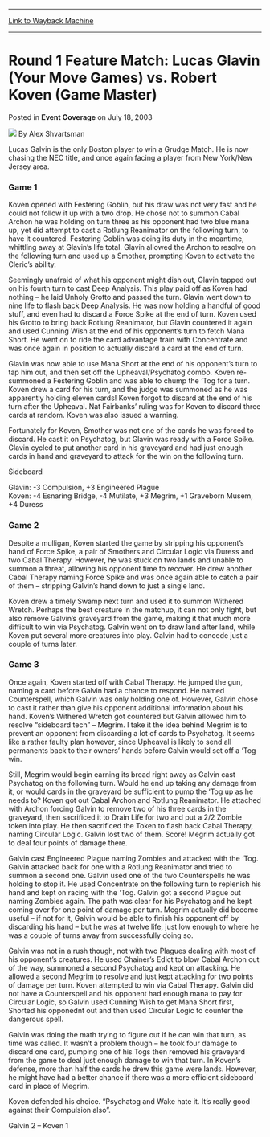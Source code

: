 
---
[Link to Wayback Machine](https://web.archive.org/web/20220124105623/https://magic.wizards.com/en/articles/archive/event-coverage/round-1-feature-match-lucas-glavin-your-move-games-vs-robert-koven)

[_metadata_:author]:- "Alex Shvartsman"
[_metadata_:description]:- "Lucas Galvin is the only Boston player to win a Grudge Match. He is now chasing the NEC title, and once again facing a player from New York/New Jersey area. Game 1Koven opened with Festering Goblin, but his draw was not very fast and he could not follow it up with a two drop. He chose not to summon Cabal Archon he was holding on turn three as his opponent had two blue mana up,"
[_metadata_:generator]:- "Drupal 7 (http://drupal.org)"
[_metadata_:node]:- "795281"
[_metadata_:publish_date]:- "2003-07-18"
[_metadata_:source]:- "div-main-content"
[_metadata_:title]:- "Round 1 Feature Match: Lucas Glavin (Your Move Games) vs. Robert Koven (Game Master)"
[_metadata_:wayback_capture_timestamp]:- "2022-01-24 10:56:23"
[_metadata_:wayback_raw_url]:- "https://web.archive.org/web/20220124105623id_/https://magic.wizards.com/en/articles/archive/event-coverage/round-1-feature-match-lucas-glavin-your-move-games-vs-robert-koven"
[_metadata_:wayback_url]:- "https://magic.wizards.com/en/articles/archive/event-coverage/round-1-feature-match-lucas-glavin-your-move-games-vs-robert-koven"
---


Round 1 Feature Match: Lucas Glavin (Your Move Games) vs. Robert Koven (Game Master)
====================================================================================



 Posted in **Event Coverage**
 on July 18, 2003 






![](https://media.magic.wizards.com/styles/auth_small/public/images/person/authorpic_alexshvartsman.jpg)
By Alex Shvartsman











Lucas Galvin is the only Boston player to win a Grudge Match. He is now chasing the NEC title, and once again facing a player from New York/New Jersey area. 

### Game 1

Koven opened with Festering Goblin, but his draw was not very fast and he could not follow it up with a two drop. He chose not to summon Cabal Archon he was holding on turn three as his opponent had two blue mana up, yet did attempt to cast a Rotlung Reanimator on the following turn, to have it countered. Festering Goblin was doing its duty in the meantime, whittling away at Glavin’s life total. Glavin allowed the Archon to resolve on the following turn and used up a Smother, prompting Koven to activate the Cleric’s ability.

Seemingly unafraid of what his opponent might dish out, Glavin tapped out on his fourth turn to cast Deep Analysis. This play paid off as Koven had nothing – he laid Unholy Grotto and passed the turn. Glavin went down to nine life to flash back Deep Analysis. He was now holding a handful of good stuff, and even had to discard a Force Spike at the end of turn. Koven used his Grotto to bring back Rotlung Reanimator, but Glavin countered it again and used Cunning Wish at the end of his opponent’s turn to fetch Mana Short. He went on to ride the card advantage train with Concentrate and was once again in position to actually discard a card at the end of turn.

Glavin was now able to use Mana Short at the end of his opponent’s turn to tap him out, and then set off the Upheaval/Psychatog combo. Koven re-summoned a Festering Goblin and was able to chump the ‘Tog for a turn. Koven drew a card for his turn, and the judge was summoned as he was apparently holding eleven cards! Koven forgot to discard at the end of his turn after the Upheaval. Nat Fairbanks’ ruling was for Koven to discard three cards at random. Koven was also issued a warning. 

Fortunately for Koven, Smother was not one of the cards he was forced to discard. He cast it on Psychatog, but Glavin was ready with a Force Spike. Glavin cycled to put another card in his graveyard and had just enough cards in hand and graveyard to attack for the win on the following turn.

Sideboard

Glavin: -3 Compulsion, +3 Engineered Plague  
 Koven: -4 Esnaring Bridge, -4 Mutilate, +3 Megrim, +1 Graveborn Musem, +4 Duress

### Game 2

Despite a mulligan, Koven started the game by stripping his opponent’s hand of Force Spike, a pair of Smothers and Circular Logic via Duress and two Cabal Therapy. However, he was stuck on two lands and unable to summon a threat, allowing his opponent time to recover. He drew another Cabal Therapy naming Force Spike and was once again able to catch a pair of them – stripping Galvin’s hand down to just a single land. 

Koven drew a timely Swamp next turn and used it to summon Withered Wretch. Perhaps the best creature in the matchup, it can not only fight, but also remove Galvin’s graveyard from the game, making it that much more difficult to win via Psychatog. Galvin went on to draw land after land, while Koven put several more creatures into play. Galvin had to concede just a couple of turns later.

### Game 3

Once again, Koven started off with Cabal Therapy. He jumped the gun, naming a card before Galvin had a chance to respond. He named Counterspell, which Galvin was only holding one of. However, Galvin chose to cast it rather than give his opponent additional information about his hand. Koven’s Withered Wretch got countered but Galvin allowed him to resolve “sideboard tech” – Megrim. I take it the idea behind Megrim is to prevent an opponent from discarding a lot of cards to Psychatog. It seems like a rather faulty plan however, since Upheaval is likely to send all permanents back to their owners’ hands before Galvin would set off a ‘Tog win.

Still, Megrim would begin earning its bread right away as Galvin cast Psychatog on the following turn. Would he end up taking any damage from it, or would cards in the graveyard be sufficient to pump the ‘Tog up as he needs to? Koven got out Cabal Archon and Rotlung Reanimator. He attached with Archon forcing Galvin to remove two of his three cards in the graveyard, then sacrificed it to Drain Life for two and put a 2/2 Zombie token into play. He then sacrificed the Token to flash back Cabal Therapy, naming Circular Logic. Galvin lost two of them. Score! Megrim actually got to deal four points of damage there.  
  
 Galvin cast Engineered Plague naming Zombies and attacked with the ‘Tog. Galvin attacked back for one with a Rotlung Reanimator and tried to summon a second one. Galvin used one of the two Counterspells he was holding to stop it. He used Concentrate on the following turn to replenish his hand and kept on racing with the ‘Tog. Galvin got a second Plague out naming Zombies again. The path was clear for his Psychatog and he kept coming over for one point of damage per turn. Megrim actually did become useful – if not for it, Galvin would be able to finish his opponent off by discarding his hand – but he was at twelve life, just low enough to where he was a couple of turns away from successfully doing so. 

Galvin was not in a rush though, not with two Plagues dealing with most of his opponent’s creatures. He used Chainer’s Edict to blow Cabal Archon out of the way, summoned a second Psychatog and kept on attacking. He allowed a second Megrim to resolve and just kept attacking for two points of damage per turn. Koven attempted to win via Cabal Therapy. Galvin did not have a Counterspell and his opponent had enough mana to pay for Circular Logic, so Galvin used Cunning Wish to get Mana Short first, Shorted his opponednt out and then used Circular Logic to counter the dangerous spell. 

Galvin was doing the math trying to figure out if he can win that turn, as time was called. It wasn’t a problem though – he took four damage to discard one card, pumping one of his Togs then removed his graveyard from the game to deal just enough damage to win that turn. In Koven’s defense, more than half the cards he drew this game were lands. However, he might have had a better chance if there was a more efficient sideboard card in place of Megrim. 

Koven defended his choice. “Psychatog and Wake hate it. It’s really good against their Compulsion also”.

Galvin 2 – Koven 1







